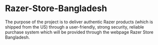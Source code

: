 # Razer-Store-Bangladesh
The purpose of the project is to deliver authentic Razer products (which is shipped from the US) through a user-friendly, strong security, reliable purchase system which will be provided through the webpage Razer Store Bangladesh.
